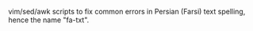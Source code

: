 vim/sed/awk scripts to fix common errors in Persian (Farsi) text spelling, hence the name "fa-txt".
